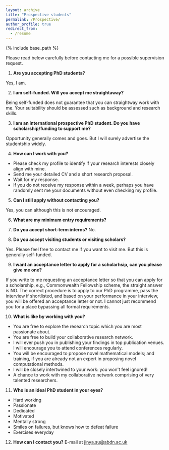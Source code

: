 ```yaml
---
layout: archive
title: "Prospective students"
permalink: /Prospective/
author_profile: true
redirect_from:
  - /resume
---
```


{% include base_path %}

Please read below carefully before contacting me for a possible supervision request. 


1. **Are you accepting PhD students?**

Yes, I am. 

2. **I am self-funded. Will you accept me straightaway?**

Being self-funded does not guarantee that you can straightway work with me. Your suitability should be assessed such as background and research skills.  

3. **I am an international prospective PhD student. Do you have scholarship/funding to support me?**

Opportunity generally comes and goes. But I will surely advertise the studentship widely.

4. **How can I work with you?**
 * Please check my profile to identify if your research interests closely align with mine.
 * Send me your detailed CV and a short research proposal.
 * Wait for my response.
 * If you do not receive my response within a week, perhaps you have randomly sent me your documents without even checking my profile.

5. **Can I still apply without contacting you?**

Yes, you can although this is not encouraged. 

6. **What are my minimum entry requirements?**

7. **Do you accept short-term interns?**
No. 

8. **Do you accept visiting students or visiting scholars?**

Yes. Please feel free to contact me if you want to visit me. But this is generally self-funded. 

9. **I want an acceptance letter to apply for a scholarhsip, can you please give me one?**

If you write to me requesting an acceptance letter so that you can apply for a scholarship, e.g., Commonwealth Fellowship scheme, the straight answer is NO. The correct procedure is to apply to our PhD programme, pass the interview if shortlisted, and based on your performance in your interview, you will be offered an acceptance letter or not. I cannot just recommend you for a place bypassing all formal requirements.

10. **What is like by working with you?**

 * You are free to explore the research topic which you are most passionate about.
 * You are free to build your collaborative research network.
 * I will ever push you in publishing your findings in top publication venues. I will encourage you to attend conferences regularly.
 * You will be encouraged to propose novel mathematical models; and training, if you are already not an expert in proposing novel computational methods.
 * I will be closely intertwined to your work: you won't feel ignored!
 * A chance to work with my collaborative network comprising of very talented researchers.


11. **Who is an ideal PhD student in your eyes?**
 * Hard working
 * Passionate
 * Dedicated
 * Motivated
 * Mentally strong
 * Smiles on failures, but knows how to defeat failure
 * Exercises everyday


12. **How can I contact you?**
E-mail at jinya.su@abdn.ac.uk 


